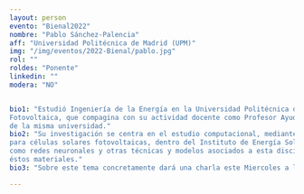 ```yaml
---
layout: person
evento: "Bienal2022"
nombre: "Pablo Sánchez-Palencia"
aff: "Universidad Politécnica de Madrid (UPM)"
img: "/img/eventos/2022-Bienal/pablo.jpg"
rol: ""
roldes: "Ponente"
linkedin: ""
modera: "NO"


bio1: "Estudió Ingeniería de la Energía en la Universidad Politécnica de Madrid. Actualmente se encuentra realizando el 4º año de su doctorado en Energía Solar
Fotovoltaica, que compagina con su actividad docente como Profesor Ayudante en el área docente de Química de la Escuela de Ingenieros de Telecomunicación
de la misma universidad."
bio2: "Su investigación se centra en el estudio computacional, mediante la aplicación de la Teoría del Funcional de la Densidad, de nuevos materiales absorbentes
para células solares fotovoltaicas, dentro del Instituto de Energía Solar. Recientemente, también se está especializando en la aplicación del aprendizaje automático,
como redes neuronales y otras técnicas y modelos asociados a esta disciplina, como herramienta de apoyo para acelerar la obtención de propiedades de interés en
éstos materiales."
bio3: "Sobre este tema concretamente dará una charla este Miercoles a las 18:40 en el Simposio de Energía y Sostenibilidad."

---
```

